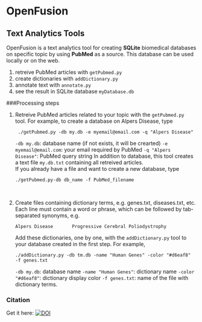 # OpenFusion
## Text Analytics Tools

OpenFusion is a text analytics tool for creating **SQLite** biomedical databases on specific topic by using **PubMed** as a source. This  database can be used locally or on the web.

1. retreive PubMed articles with `getPubmed.py`
2. create dictionaries with `addDictionary.py`
3. annotate text with `annotate.py`
4. see the result in SQLite database `myDatabase.db`

###Processing steps

1. Retreive PubMed articles related to your topic with the `getPubmed.py` tool. For example, to create a database on Alpers Disease, type

        ./getPubmed.py -db my.db -e myemail@email.com -q "Alpers Disease"

    `-db my.db`: database name (if not exists, it will be crearted)
    `-e myemail@email.com`: your email required by PubMed
    `-q "Alpers Disease"`: PubMed query string
    In addition to database, this tool creates a text file `my.db.txt` containing all retreived articles.<br>
    If you already have a file and want to create a new database, type

       ./getPubmed.py-db db_name -f PubMed_filename
    <br>
2. Create files containing dictionary terms, e.g. genes.txt, diseases.txt, etc. Each line must contain a word or phrase, which can be followed by tab-separated synonyms, e.g.

       Alpers Disease       Progressive Cerebral Poliodystrophy
    
    Add these dictionaries, one by one, with the `addDictionary.py` tool to your database created in the first step. For example,

       ./addDictionary.py -db tm.db -name "Human Genes" -color "#d6eaf8"  -f genes.txt
    `-db my.db`: database name
    `-name "Human Genes"`: dictionary name
    `-color "#d6eaf8"`: dictionary display color
    `-f genes.txt`: name of the file with dictionary terms.


    
### Citation
Get it here:  [![DOI](https://zenodo.org/badge/248162501.svg)](https://zenodo.org/badge/latestdoi/248162501)